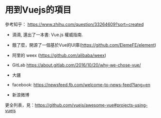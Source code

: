 # 用到Vuejs的項目

參考知乎： https://www.zhihu.com/question/33264609?sort=created

- 滴滴, 還出了一本書: Vue.js 權威指南.

- 餓了麼，開源了一個基於Vue的UI庫(https://github.com/ElemeFE/element)

- 阿里的 weex  (https://github.com/alibaba/weex)

- GitLab https://about.gitlab.com/2016/10/20/why-we-chose-vue/

- 大疆

- facebook:  https://newsfeed.fb.com/welcome-to-news-feed?lang=en

- 新浪微博

更全列表，見：https://github.com/vuejs/awesome-vue#projects-using-vuejs
